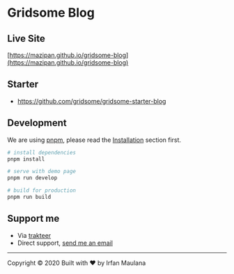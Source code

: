 # Gridsome Blog

## Live Site

[https://mazipan.github.io/gridsome-blog](https://mazipan.github.io/gridsome-blog)

## Starter

- https://github.com/gridsome/gridsome-starter-blog

## Development

We are using [pnpm](https://pnpm.js.org/), please read the [Installation](https://pnpm.js.org/en/installation) section first.

``` bash
# install dependencies
pnpm install

# serve with demo page
pnpm run develop

# build for production
pnpm run build
```

## Support me

- Via [trakteer](https://trakteer.id/mazipan)
- Direct support, [send me an email](mailto:mazipanneh@gmail.com)

---

Copyright © 2020 Built with ❤️ by Irfan Maulana
